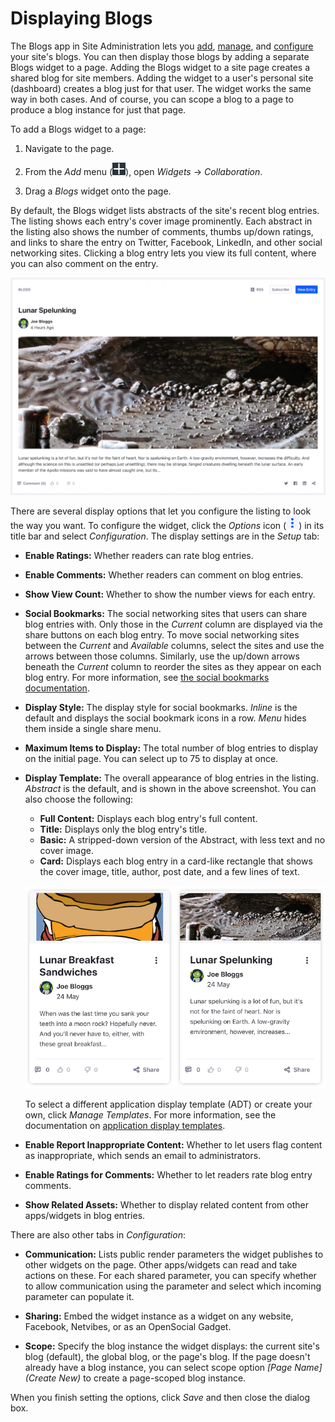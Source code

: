 # Displaying Blogs [](id=displaying-blogs)

The Blogs app in Site Administration lets you 
[add](https://www.liferay.com/), 
[manage](https://www.liferay.com/), 
and 
[configure](https://www.liferay.com/) 
your site's blogs. You can then display those blogs by adding a separate Blogs 
widget to a page. Adding the Blogs widget to a site page creates a shared blog 
for site members. Adding the widget to a user's personal site (dashboard) 
creates a blog just for that user. The widget works the same way in both cases. 
And of course, you can scope a blog to a page to produce a blog instance for 
just that page. 

To add a Blogs widget to a page:

1.  Navigate to the page. 

2.  From the *Add* menu 
    (![Add](../../../../images/icon-add-app.png)), open *Widgets* &rarr; 
    *Collaboration*. 

3.  Drag a *Blogs* widget onto the page.

By default, the Blogs widget lists abstracts of the site's recent blog entries. 
The listing shows each entry's cover image prominently. Each abstract in the 
listing also shows the number of comments, thumbs up/down ratings, and links to 
share the entry on Twitter, Facebook, LinkedIn, and other social networking 
sites. Clicking a blog entry lets you view its full content, where you can also 
comment on the entry. 

![Figure 1: Fancy a lunar spelunking trip? This blog entry's abstract lets you know what you're getting into.](../../../../images/blog-entry-abstract.png)

There are several display options that let you configure the listing to look the 
way you want. To configure the widget, click the *Options* icon 
(![Options](../../../../images/icon-app-options.png)) in its title bar and 
select *Configuration*. The display settings are in the *Setup* tab:  

-   **Enable Ratings:** Whether readers can rate blog entries. 

-   **Enable Comments:** Whether readers can comment on blog entries. 

-   **Show View Count:** Whether to show the number views for each entry. 

-   **Social Bookmarks:** The social networking sites that users can share blog 
    entries with. Only those in the *Current* column are displayed via the share 
    buttons on each blog entry. To move social networking sites between the 
    *Current* and *Available* columns, select the sites and use the arrows 
    between those columns. Similarly, use the up/down arrows beneath the 
    *Current* column to reorder the sites as they appear on each blog entry. For 
    more information, see 
    [the social bookmarks documentation](/discover/portal/-/knowledge_base/7-1/using-social-bookmarks).

-   **Display Style:** The display style for social bookmarks. *Inline* is the 
    default and displays the social bookmark icons in a row. *Menu* hides them 
    inside a single share menu. 

-   **Maximum Items to Display:** The total number of blog entries to display
    on the initial page. You can select up to 75 to display at once. 

-   **Display Template:** The overall appearance of blog entries in the listing. 
    *Abstract* is the default, and is shown in the above screenshot. You can 
    also choose the following: 

    -   **Full Content:** Displays each blog entry's full content. 
    -   **Title:** Displays only the blog entry's title.
    -   **Basic:** A stripped-down version of the Abstract, with less text and 
        no cover image.
    -   **Card:** Displays each blog entry in a card-like rectangle that shows 
        the cover image, title, author, post date, and a few lines of text. 

    ![Figure 2: The *Card* display template makes your blog posts look like fun little trading cards.](../../../../images/blogs-cards.png)

    To select a different application display template (ADT) or create your own, 
    click *Manage Templates*. For more information, see the documentation on 
    [application display templates](/discover/portal/-/knowledge_base/7-1/using-page-fragments). 

-   **Enable Report Inappropriate Content:** Whether to let users flag content 
    as inappropriate, which sends an email to administrators. 

-   **Enable Ratings for Comments:** Whether to let readers rate blog entry 
    comments.

-   **Show Related Assets:** Whether to display related content from other 
    apps/widgets in blog entries. 

There are also other tabs in *Configuration*: 

-   **Communication:** Lists public render parameters the widget publishes to 
    other widgets on the page. Other apps/widgets can read and take actions on 
    these. For each shared parameter, you can specify whether to allow 
    communication using the parameter and select which incoming parameter can 
    populate it. 

-   **Sharing:** Embed the widget instance as a widget on any website, 
    Facebook, Netvibes, or as an OpenSocial Gadget. 

-   **Scope:** Specify the blog instance the widget displays: the current site's 
    blog (default), the global blog, or the page's blog. If the page doesn't
    already have a blog instance, you can select scope option *\[Page Name\]
    \(Create New\)* to create a page-scoped blog instance. 

When you finish setting the options, click *Save* and then close the dialog box. 
